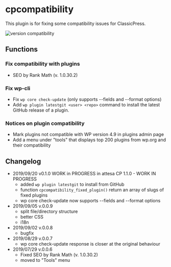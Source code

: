 # cpcompatibility
This plugin is for fixing some compatibility issues for ClassicPress.

![version compatibility](https://img.shields.io/endpoint?url=https://www.gieffeedizioni.it/.cpup.json)

## Functions
### Fix compatibility with plugins
* SEO by Rank Math (v. 1.0.30.2)

### Fix wp-cli 
* Fix `wp core check-update` (only supports --fields and --format options)
* Add `wp plugin latestgit <user> <repo>` command to install the latest GitHub release of a plugin.

### Notices on plugin compatibility
* Mark plugins not compatible with WP version 4.9 in plugins admin page
* Add a menu under "tools" that displays top 200 plugins from wp.org and their compatibility

## Changelog
* 2019/09/20 v0.1.0  WORK in PROGRESS in attesa CP 1.1.0 - WORK IN PROGRESS
	* added `wp plugin latestgit` to install from GitHub
	* function `cpcompatibility_fixed_plugin()` return an array of slugs of fixed plugins
	* wp core check-update now supports --fields and --format options
* 2019/09/05 v.0.0.9
   * split file/directory structure
   * better CSS
   * i18n 
* 2019/09/02 v.0.0.8
   * bugfix
* 2019/08/29 v.0.0.7
   * wp core check-update response is closer at the original behaviour
* 2019/07/29 v.0.0.6
   * Fixed SEO by Rank Math (v. 1.0.30.2)
   * moved to "Tools" menu
